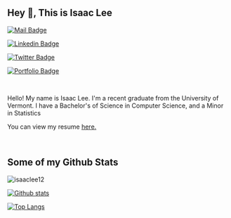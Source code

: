 ## Hey 👋, This is Isaac Lee
[![Mail Badge](https://img.shields.io/badge/-isaac.wonha.lee@outlook.com-c14438?style=flat&logo=Gmail&logoColor=white&link=mailto:isaac.wonha.lee@outlook.com)](mailto:isaac.wonha.lee@outlook.com) 

[![Linkedin Badge](https://img.shields.io/badge/-LinkedIn-blue)](https://www.linkedin.com/in/isaac-lee-621873133/)

[![Twitter Badge](https://img.shields.io/badge/-isaacwonhalee-00acee?style=flat&logo=twitter&logoColor=white&link=https://twitter.com/isaacwonhalee/)](https://www.twitter.com/isaacwonhalee/)

[![Portfolio Badge](https://img.shields.io/badge/portfolio-web-blue?style=flat&link=isaaclee.org/)](isaaclee.org/) 

<br>

<p align='left'>Hello! My name is Isaac Lee. I'm a recent graduate from the University of Vermont. I have a Bachelor's of Science in Computer Science, and a Minor in Statistics</p>

<p align='left'> You can view my resume <a href='isaaclee.org/RESUME ' target=_blank><u>here</u>.</a></p>

<br>

## Some of my Github Stats
<p align=left> <img src=https://komarev.com/ghpvc/?username=isaaclee12 alt=isaaclee12 /> </p>

[![Github stats](https://github-readme-stats.vercel.app/api?username=isaaclee12&show_icons=true&include_all_commits=true)](https://github.com/isaaclee12/github-readme-stats)

[![Top Langs](https://github-readme-stats.vercel.app/api/top-langs/?username=isaaclee12&layout=compact)](https://github.com/isaaclee12/github-readme-stats)
